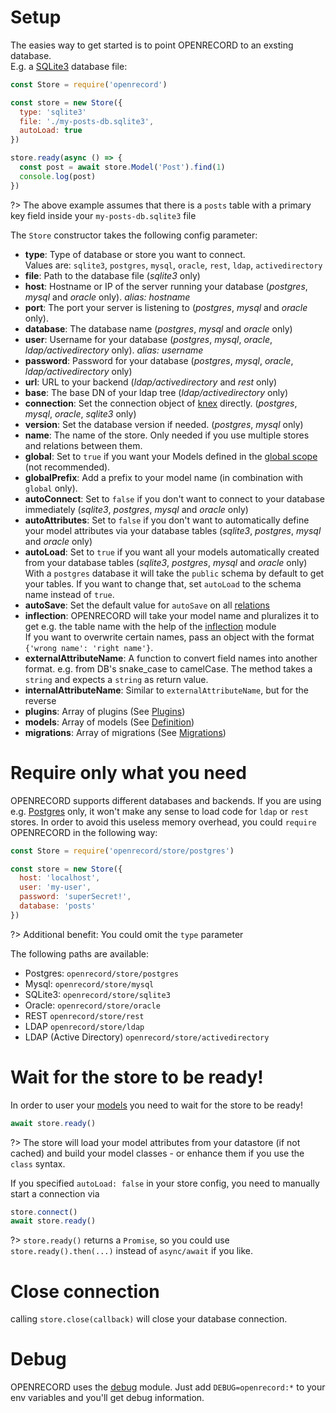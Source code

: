 # Setup

The easies way to get started is to point OPENRECORD to an exsting database.  
E.g. a [SQLite3](https://sqlite.org) database file:

```js
const Store = require('openrecord')

const store = new Store({
  type: 'sqlite3'
  file: './my-posts-db.sqlite3',
  autoLoad: true
})

store.ready(async () => {
  const post = await store.Model('Post').find(1)
  console.log(post)
})
```

?> The above example assumes that there is a `posts` table with a primary key field inside your `my-posts-db.sqlite3` file  


The `Store` constructor takes the following config parameter:
* **type**: Type of database or store you want to connect.  
  Values are: `sqlite3`, `postgres`, `mysql`, `oracle`, `rest`, `ldap`, `activedirectory`
* **file**: Path to the database file (*sqlite3* only)
* **host**: Hostname or IP of the server running your database (*postgres*, *mysql* and *oracle* only). _alias: hostname_
* **port**: The port your server is listening to (*postgres*, *mysql* and *oracle* only).
* **database**: The database name (*postgres*, *mysql* and *oracle* only)
* **user**: Username for your database (*postgres*, *mysql*, *oracle*, *ldap/activedirectory* only). _alias: username_
* **password**: Password for your database (*postgres*, *mysql*, *oracle*, *ldap/activedirectory* only)
* **url**: URL to your backend (*ldap/activedirectory* and *rest* only)
* **base**: The base DN of your ldap tree (*ldap/activedirectory* only)
* **connection**: Set the connection object of [knex](https://knexjs.org/#Installation-client) directly. (*postgres*, *mysql*, *oracle*, *sqlite3* only)
* **version**: Set the database version if needed. (*postgres*, *mysql* only)
* **name**: The name of the store. Only needed if you use multiple stores and relations between them.
* **global**: Set to `true` if you want your Models defined in the [global scope](https://nodejs.org/api/globals.html) (not recommended).
* **globalPrefix**: Add a prefix to your model name (in combination with `global` only).
* **autoConnect**: Set to `false` if you don't want to connect to your database immediately (*sqlite3*, *postgres*, *mysql* and *oracle* only)
* **autoAttributes**: Set to `false` if you don't want to automatically define your model attributes via your database tables (*sqlite3*, *postgres*, *mysql* and *oracle* only)
* **autoLoad**: Set to `true` if you want all your models automatically created from your database tables (*sqlite3*, *postgres*, *mysql* and *oracle* only)  
  With a `postgres` database it will take the `public` schema by default to get your tables. If you want to change that, set `autoLoad` to the schema name instead of `true`.
* **autoSave**: Set the default value for `autoSave` on all [relations](./definition#relations)
* **inflection**: OPENRECORD will take your model name and pluralizes it to get e.g. the table name with the help of the [inflection](https://github.com/dreamerslab/node.inflection) module  
  If you want to overwrite certain names, pass an object with the format `{'wrong name': 'right name'}`.
* **externalAttributeName**: A function to convert field names into another format. e.g. from DB's snake_case to camelCase. The method takes a `string` and expects a `string` as return value.
* **internalAttributeName**: Similar to `externalAttributeName`, but for the reverse
* **plugins**: Array of plugins (See [Plugins](./plugins.md))
* **models**: Array of models (See [Definition](./definition.md#model-definition))
* **migrations**: Array of migrations (See [Migrations](./migrations.md))


# Require only what you need

OPENRECORD supports different databases and backends.
If you are using e.g. [Postgres](https://www.postgresql.org/) only, it won't make any sense to load code for `ldap` or `rest` stores.
In order to avoid this useless memory overhead, you could `require` OPENRECORD in the following way:

```js
const Store = require('openrecord/store/postgres')

const store = new Store({
  host: 'localhost',
  user: 'my-user',
  password: 'superSecret!',
  database: 'posts'
})
```

?> Additional benefit: You could omit the `type` parameter

The following paths are available:
* Postgres: `openrecord/store/postgres`
* Mysql: `openrecord/store/mysql`
* SQLite3: `openrecord/store/sqlite3`
* Oracle: `openrecord/store/oracle`
* REST `openrecord/store/rest`
* LDAP `openrecord/store/ldap`
* LDAP (Active Directory) `openrecord/store/activedirectory`

# Wait for the store to be ready!

In order to user your [models](./definition.md#model-definition) you need to wait for the store to be ready!
```js
await store.ready()
```

?> The store will load your model attributes from your datastore (if not cached) and build your model classes - or enhance them if you use the `class` syntax. 


If you specified `autoLoad: false` in your store config, you need to manually start a connection via 

```js
store.connect()
await store.ready()
```

?> `store.ready()` returns a `Promise`, so you could use `store.ready().then(...)` instead of `async/await` if you like.

# Close connection

calling `store.close(callback)` will close your database connection.

# Debug

OPENRECORD uses the [debug](https://github.com/visionmedia/debug) module. Just add `DEBUG=openrecord:*` to your env variables and you'll get debug information.
